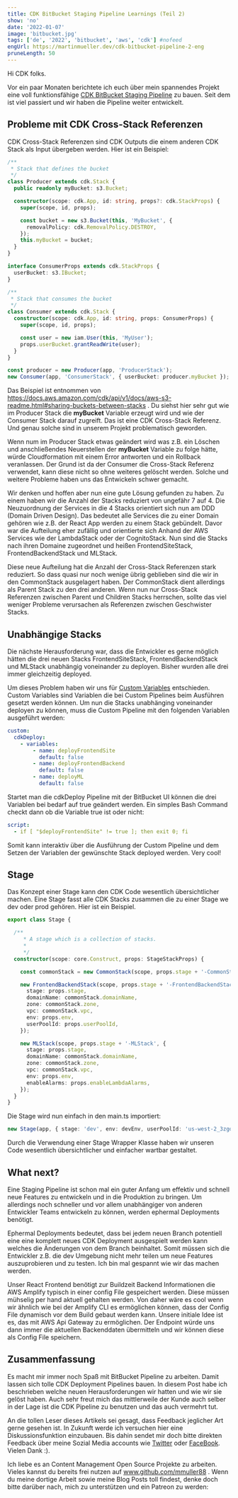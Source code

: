 ```yaml
---
title: CDK BitBucket Staging Pipeline Learnings (Teil 2)
show: 'no'
date: '2022-01-07'
image: 'bitbucket.jpg'
tags: ['de', '2022', 'bitbucket', 'aws', 'cdk'] #nofeed
engUrl: https://martinmueller.dev/cdk-bitbucket-pipeline-2-eng
pruneLength: 50
---
```


Hi CDK folks.

Vor ein paar Monaten berichtete ich euch über mein spannendes Projekt eine voll funktionsfähige [CDK BitBucket Staging Pipeline](https://martinmueller.dev/cdk-bitbucket-pipeline) zu bauen. Seit dem ist viel passiert und wir haben die Pipeline weiter entwickelt.

## Probleme mit CDK Cross-Stack Referenzen

CDK Cross-Stack Referenzen sind CDK Outputs die einem anderen CDK Stack als Input übergeben werden. Hier ist ein Beispiel:

```ts
/**
 * Stack that defines the bucket
 */
class Producer extends cdk.Stack {
  public readonly myBucket: s3.Bucket;

  constructor(scope: cdk.App, id: string, props?: cdk.StackProps) {
    super(scope, id, props);

    const bucket = new s3.Bucket(this, 'MyBucket', {
      removalPolicy: cdk.RemovalPolicy.DESTROY,
    });
    this.myBucket = bucket;
  }
}

interface ConsumerProps extends cdk.StackProps {
  userBucket: s3.IBucket;
}

/**
 * Stack that consumes the bucket
 */
class Consumer extends cdk.Stack {
  constructor(scope: cdk.App, id: string, props: ConsumerProps) {
    super(scope, id, props);

    const user = new iam.User(this, 'MyUser');
    props.userBucket.grantReadWrite(user);
  }
}

const producer = new Producer(app, 'ProducerStack');
new Consumer(app, 'ConsumerStack', { userBucket: producer.myBucket });
```

Das Beispiel ist entnommen von https://docs.aws.amazon.com/cdk/api/v1/docs/aws-s3-readme.html#sharing-buckets-between-stacks . Du siehst hier sehr gut wie im Producer Stack die **myBucket** Variable erzeugt wird und wie der Consumer Stack darauf zugreift. Das ist eine CDK Cross-Stack Referenz. Und genau solche sind in unserem Projekt problematisch geworden.

Wenn num im Producer Stack etwas geändert wird was z.B. ein Löschen und anschließendes Neuerstellen der **myBucket** Variable zu folge hätte, würde Cloudformation mit einem Error antworten und ein Rollback veranlassen. Der Grund ist da der Consumer die Cross-Stack Referenz verwendet, kann diese nicht so ohne weiteres gelöscht werden. Solche und weitere Probleme haben uns das Entwickeln schwer gemacht.

Wir denken und hoffen aber nun eine gute Lösung gefunden zu haben. Zu einem haben wir die Anzahl der Stacks reduziert von ungefähr 7 auf 4. Die Neuzuordnung der Services in die 4 Stacks orientiert sich nun am DDD (Domain Driven Design). Das bedeutet alle Services die zu einer Domain gehören wie z.B. der React App werden zu einem Stack gebündelt. Davor war die Aufteilung eher zufällig und orientierte sich Anhand der AWS Services wie der LambdaStack oder der CognitoStack. Nun sind die Stacks nach ihren Domaine zugeordnet und heißen FrontendSiteStack, FrontendBackendStack und MLStack.

Diese neue Aufteilung hat die Anzahl der Cross-Stack Referenzen stark reduziert. So dass quasi nur noch wenige übrig geblieben sind die wir in den CommonStack ausgelagert haben. Der CommonStack dient allerdings als Parent Stack zu den drei anderen. Wenn nun nur Cross-Stack Referenzen zwischen Parent und Children Stacks herrschen, sollte das viel weniger Probleme verursachen als Referenzen zwischen Geschwister Stacks.

## Unabhängige Stacks

Die nächste Herausforderung war, dass die Entwickler es gerne möglich hätten die drei neuen Stacks FrontendSiteStack, FrontendBackendStack und MLStack unabhängig voneinander zu deployen. Bisher wurden alle drei immer gleichzeitig deployed.

Um dieses Problem haben wir uns für [Custom Variables](https://support.atlassian.com/bitbucket-cloud/docs/configure-bitbucket-pipelinesyml/) entschieden. Custom Variables sind Variablen die bei Custom Pipelines beim Ausführen gesetzt werden können. Um nun die Stacks unabhänging voneinander deployen zu können, muss die Custom Pipeline mit den folgenden Variablen ausgeführt werden:

```yaml
custom:
  cdkDeploy:
    - variables:
        - name: deployFrontendSite
          default: false
        - name: deployFrontendBackend
          default: false
        - name: deployML
          default: false
```

Startet man die cdkDeploy Pipeline mit der BitBucket UI können die drei Variablen bei bedarf auf true geändert werden. Ein simples Bash Command checkt dann ob die Variable true ist oder nicht:

```yaml
script:
  - if [ "$deployFrontendSite" != true ]; then exit 0; fi 
```

Somit kann interaktiv über die Ausführung der Custom Pipeline und dem Setzen der Variablen der gewünschte Stack deployed werden. Very cool!

## Stage

Das Konzept einer Stage kann den CDK Code wesentlich übersichtlicher machen. Eine Stage fasst alle CDK Stacks zusammen die zu einer Stage we dev oder prod gehören. Hier ist ein Beispiel.

```ts
export class Stage {

  /**
     * A stage which is a collection of stacks.
     *
     */
  constructor(scope: core.Construct, props: StageStackProps) {

    const commonStack = new CommonStack(scope, props.stage + '-CommonStack', { stage: props.stage, env: props.env });

    new FrontendBackendStack(scope, props.stage + '-FrontendBackendStack', {
      stage: props.stage,
      domainName: commonStack.domainName,
      zone: commonStack.zone,
      vpc: commonStack.vpc,
      env: props.env,
      userPoolId: props.userPoolId,
    });

    new MLStack(scope, props.stage + '-MLStack', {
      stage: props.stage,
      domainName: commonStack.domainName,
      zone: commonStack.zone,
      vpc: commonStack.vpc,
      env: props.env,
      enableAlarms: props.enableLambdaAlarms,
    });
  }
}
```

Die Stage wird nun einfach in den main.ts importiert:

```ts
new Stage(app, { stage: 'dev', env: devEnv, userPoolId: 'us-west-2_3zgoE123' });
```

Durch die Verwendung einer Stage Wrapper Klasse haben wir unseren Code wesentlich übersichtlicher und einfacher wartbar gestaltet.

## What next?

Eine Staging Pipeline ist schon mal ein guter Anfang um effektiv und schnell neue Features zu entwickeln und in die Produktion zu bringen. Um allerdings noch schneller und vor allem unabhängiger von anderen Entwickler Teams entwickeln zu können, werden ephermal Deployments benötigt.

Ephermal Deployments bedeutet, dass bei jedem neuen Branch potentiell eine eine komplett neues CDK Deployment ausgespielt werden kann welches die Änderungen von dem Branch beinhaltet. Somit müssen sich die Entwickler z.B. die dev Umgebung nicht mehr teilen um neue Features auszuprobieren und zu testen. Ich bin mal gespannt wie wir das machen werden.

Unser React Frontend benötigt zur Buildzeit Backend Informationen die AWS Amplify typisch in einer config File gespeichert werden. Diese müssen mühselig per hand aktuell gehalten werden. Von daher wäre es cool wenn wir ähnlich wie bei der Amplify CLI es ermöglichen können, dass der Config File dynamisch vor dem Build gebaut werden kann. Unsere initiale Idee ist es, das mit AWS Api Gateway zu ermöglichen. Der Endpoint würde uns dann immer die aktuellen Backenddaten übermitteln und wir können diese als Config File speichern.

## Zusammenfassung

Es macht mir immer noch Spaß mit BitBucket Pipeline zu arbeiten. Damit lassen sich tolle CDK Deployment Pipelines bauen. In diesem Post habe ich beschrieben welche neuen Herausforderungen wir hatten und wie wir sie gelöst haben. Auch sehr freut mich das mittlerweile der Kunde auch selber in der Lage ist die CDK Pipeline zu benutzen und das auch vermehrt tut.

An die tollen Leser dieses Artikels sei gesagt, dass Feedback jeglicher Art gerne gesehen ist. In Zukunft werde ich versuchen hier eine Diskussionsfunktion einzubauen. Bis dahin sendet mir doch bitte direkten Feedback über meine Sozial Media accounts wie [Twitter](https://twitter.com/MartinMueller_) oder [FaceBook](https://www.facebook.com/martin.muller.10485). Vielen Dank :).

Ich liebe es an Content Management Open Source Projekte zu arbeiten. Vieles kannst du bereits frei nutzen auf www.github.com/mmuller88 . Wenn du meine dortige Arbeit sowie meine Blog Posts toll findest, denke doch bitte darüber nach, mich zu unterstützen und ein Patreon zu werden:

   

